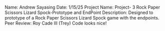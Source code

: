 Name: Andrew Sayasing
Date: 1/15/25
Project Name: Project- 3 Rock Paper Scissors Lizard Spock-Prototype and EndPoint
Description: Designed to prototype of a Rock Paper Scissors Lizard Spock game with the endpoints.
Peer Review: Roy Cade III (Trey)
Code looks nice!

